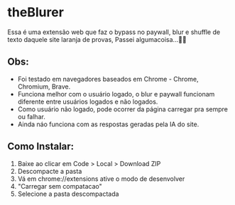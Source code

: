 # theBlurer
Essa é uma extensão web que faz o bypass no paywall, blur e shuffle de texto daquele site laranja de provas, Passei algumacoisa...🤭🤭

## Obs:
* Foi testado em navegadores baseados em Chrome - Chrome, Chromium, Brave.
* Funciona melhor com o usuário logado, o blur e paywall funcionam diferente entre usuários logados e não logados.
* Como usuário não logado, pode ocorrer da página carregar pra sempre ou falhar.
* Ainda náo funciona com as respostas geradas pela IA do site.

## Como Instalar:
1. Baixe ao clicar em Code > Local > Download ZIP
2. Descompacte a pasta
3. Vá em chrome://extensions ative o modo de desenvolver
4. "Carregar sem compatacao"
5. Selecione a pasta descompactada
